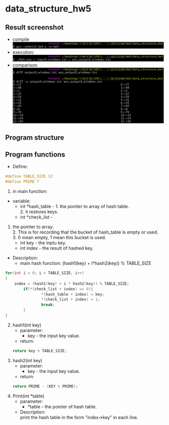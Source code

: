 # data_structure_hw5
## Result screenshot
* compile
![image](https://github.com/ShawnLu31/data_structure_hw5/blob/main/compile.JPG)
* execution:
![image](https://github.com/ShawnLu31/data_structure_hw5/blob/main/execution.JPG)
* comparison
![image](https://github.com/ShawnLu31/data_structure_hw5/blob/main/diff.JPG)
## Program structure
## Program functions
* Define:  
```c
#define TABLE_SIZE 13  
#define PRIME 7
```
1. in main function:
* variable:
	* int *hash_table - 
      		1. the poniter to array of hash table.  
      		2. it restores keys.
   	* int *check_list - 
1. the pointer to array.  
      2. This is for recording that the bucket of hash_table is empty or used.  
      3. 0 mean empty, 1 mean this bucket is used.  
   * int key - the inptu key.
   * int index - the result of hashed key.
* Description:  
   * main hash function: (hash1(key) + i*hash2(key)) % TABLE_SIZE
```c
for(int i = 0; i < TABLE_SIZE; i++)
{
    index = (hash1(key) + i * hash2(key)) % TABLE_SIZE;
		if(*(check_list + index) == 0){
				*(hash_table + index) = key;
				*(check_list + index) = 1;
				break;
		}
}
```
2. hash1(int key)
   * parameter:
      * key - the input key value.
   * return:  
    ```c
    return key % TABLE_SIZE;
    ```
3. hash2(int key)
   * parameter:
      * key - the input key value.
   * return:  
    ```c
    return PRIME - (KEY % PRIME);
    ```
4. Print(int *table)
   * parameter:
      * *table - the pointer of hash table.
   * Description:  
    print the hash table in the form "index->key" in each line.
